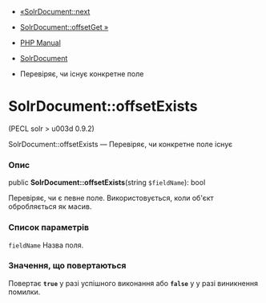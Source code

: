 - [«SolrDocument::next](solrdocument.next.md)
- [SolrDocument::offsetGet »](solrdocument.offsetget.md)

- [PHP Manual](index.md)
- [SolrDocument](class.solrdocument.md)
- Перевіряє, чи існує конкретне поле

# SolrDocument::offsetExists

(PECL solr \> u003d 0.9.2)

SolrDocument::offsetExists — Перевіряє, чи конкретне поле існує

### Опис

public **SolrDocument::offsetExists**(string `$fieldName`): bool

Перевіряє, чи є певне поле. Використовується, коли об'єкт
обробляється як масив.

### Список параметрів

`fieldName`
Назва поля.

### Значення, що повертаються

Повертає **`true`** у разі успішного виконання або **`false`** у
у разі виникнення помилки.
